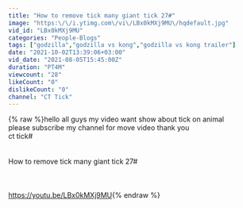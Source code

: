 ```yaml
---
title: "How to remove tick many giant tick 27#"
image: "https:\/\/i.ytimg.com\/vi\/LBx0kMXj9MU\/hqdefault.jpg"
vid_id: "LBx0kMXj9MU"
categories: "People-Blogs"
tags: ["godzilla","godzilla vs kong","godzilla vs kong trailer"]
date: "2021-10-02T13:39:06+03:00"
vid_date: "2021-08-05T15:45:00Z"
duration: "PT4M"
viewcount: "28"
likeCount: "0"
dislikeCount: "0"
channel: "CT Tick"
---
```

{% raw %}hello all guys my video want show about tick on animal <br />please subscribe my channel for move video thank you<br />ct tick#<br /><br /><br />How to remove tick many giant tick 27#<br /><br /><br /><br /><a rel="nofollow" target="blank" href="https://youtu.be/LBx0kMXj9MU">https://youtu.be/LBx0kMXj9MU</a>{% endraw %}
